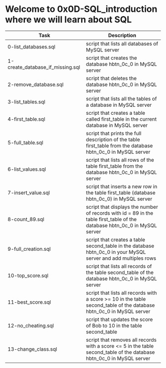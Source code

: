 # Welcome to 0x0D-SQL_introduction where we will learn about SQL
| Task | Description |
| ---- | ----------- |
| 0-list_databases.sql | script that lists all databases of MySQL server |
| 1-create_database_if_missing.sql | script that creates the database hbtn_0c_0 in MySQL server |
| 2-remove_database.sql | script that deletes the database hbtn_0c_0 in MySQL server |
| 3-list_tables.sql | script that lists all the tables of a database in MySQL server |
| 4-first_table.sql | script that creates a table called first_table in the current database in MySQL server |
| 5-full_table.sql | script that prints the full description of the table first_table from the database hbtn_0c_0 in MySQL server |
| 6-list_values.sql | script that lists all rows of the table first_table from the database hbtn_0c_0 in MySQL server |
| 7-insert_value.sql | script that inserts a new row in the table first_table (database hbtn_0c_0) in MySQL server |
| 8-count_89.sql | script that displays the number of records with id = 89 in the table first_table of the database hbtn_0c_0 in MySQL server |
| 9-full_creation.sql | script that creates a table second_table in the database hbtn_0c_0 in your MySQL server and add multiples rows |
| 10-top_score.sql | script that lists all records of the table second_table of the database hbtn_0c_0 in MySQL server |
| 11-best_score.sql | script that lists all records with a score >= 10 in the table second_table of the database hbtn_0c_0 in MySQL server |
| 12-no_cheating.sql | script that updates the score of Bob to 10 in the table second_table |
| 13-change_class.sql | script that removes all records with a score <= 5 in the table second_table of the database hbtn_0c_0 in MySQL server |


